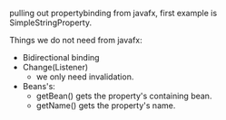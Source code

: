 pulling out propertybinding from javafx, first example is SimpleStringProperty.

Things we do not need from javafx:

* Bidirectional binding
* Change(Listener)
  * we only need invalidation.
* Beans's: 
  * getBean() gets the property's containing bean.
  * getName() gets the property's name.